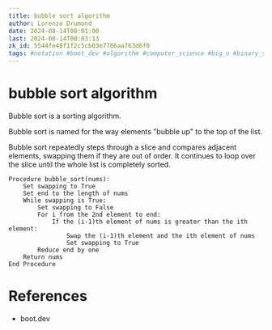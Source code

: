 ```yaml
---
title: bubble sort algorithm
author: Lorenzo Drumond
date: 2024-08-14T00:01:00
last: 2024-08-14T00:03:13
zk_id: 5544fe48f1f2c5cb03e7786aa763d6f0
tags: #notation #boot_dev #algorithm #computer_science #big_o #binary_search #sorting #programming
---
```



# bubble sort algorithm

Bubble sort is a sorting algorithm.

Bubble sort is named for the way elements "bubble up" to the top of the list.

Bubble sort repeatedly steps through a slice and compares adjacent elements, swapping them if they are out of order. It continues to loop over the slice until the whole list is completely sorted.

```
Procedure bubble_sort(nums):
    Set swapping to True
    Set end to the length of nums
    While swapping is True:
        Set swapping to False
        For i from the 2nd element to end:
            If the (i-1)th element of nums is greater than the ith element:
                Swap the (i-1)th element and the ith element of nums
                Set swapping to True
        Reduce end by one
    Return nums
End Procedure
```

# References

- boot.dev
